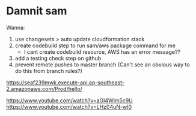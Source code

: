 # Damnit sam

Wanna:
1. use changesets > auto update cloudformation stack
2. create codebuild step to run sam/aws package command for me
    - I cant create codebuild resource, AWS has an error message??
3. add a testing check step on github
4. prevent remote pushes to master branch (Can't see an obvious way to do this from branch rules?)

https://seaf239mwk.execute-api.ap-southeast-2.amazonaws.com/Prod/hello/

https://www.youtube.com/watch?v=aGI4Wlm5c9U
https://www.youtube.com/watch?v=LHz04uN-wI0
